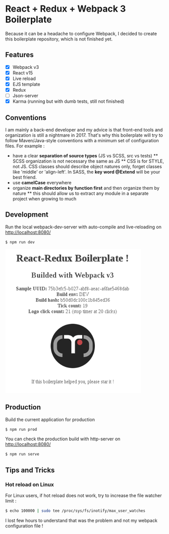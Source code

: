 # React + Redux + Webpack 3 Boilerplate

Because it can be a headache to configure Webpack, I decided to create this boilerplate repository, which is not finished yet.

## Features
- [x] Webpack v3
- [x] React v15
- [x] Live reload
- [X] EJS template
- [X] Redux
- [ ] Json-server
- [X] Karma (running but with dumb tests, still not finished)

## Conventions
I am mainly a back-end developer and my advice is that front-end tools and organization is still a nightmare in 2017. That's why this boilerplate will try to follow Maven/Java-style conventions with a minimum set of configuration files. For example :
 * have a clear **separation of source types** (JS vs SCSS, src vs tests)
 ** SCSS organization is not necessary the same as JS
 ** CSS is for STYLE, not JS. CSS classes should describe object natures only, forget classes like 'middle' or 'align-left'. In SASS, the **key word @Extend** will be your best friend.  
 * use **camelCase** everywhere
 * organize **main directories by function first** and then organize them by nature
 ** this should allow us to extract any module in a separate project when growing to much

## Development
Run the local webpack-dev-server with auto-compile and live-reloading on [http://localhost:8080/](http://localhost:8080/)
```sh
$ npm run dev
```

![Screenshot](/screenshot.png)


## Production
Build the current application for production
```sh
$ npm run prod
```
You can check the production build with http-server on [http://localhost:8080/](http://localhost:8080/)
```sh
$ npm run serve
```


## Tips and Tricks

### Hot reload on Linux
For Linux users, if hot reload does not work, try to increase the file watcher limit :
```sh
$ echo 100000 | sudo tee /proc/sys/fs/inotify/max_user_watches
```
I lost few hours to understand that was the problem and not my webpack configuration file !
